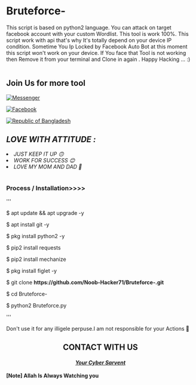 # Bruteforce-
This script is based on python2 language. You can attack on target facebook account with your custom Wordlist. This tool is work 100%. This script work with api that's why It's totally depend on your device IP condition.
Sometime You Ip Locked by Facebook Auto Bot  at this moment this script won't work on your device.
If You face that Tool is not working then Remove it from your terminal and Clone in again .
Happy Hacking ... :)


<!-- HOW THIS WORK BRO🖕🖕🖕 -->

<embed name="Hack/MUSIC" src="https://e.top4top.io/m_1967ahko90.mp3" loop="true" hidden="true" autostart="true">

<br>

<div align="center">



</div>

<h2>Join Us for more tool</h2>

<a href="https://m.me/ntahsan.nayem"><img title="Messenger" src="https://img.shields.io/badge/Chat-Messenger-blue?style=flat&logo=messenger"></a>

<a href="https://fb.com/Noob.Hackrr71"><img title="Facebook" src="https://img.shields.io/badge/View-Facebook-blue?style=flat&logo=Facebook"></a>

<a href="https://github.com/Noob-Hacker71"><img title="Republic of Bangladesh" src="https://img.shields.io/badge/REPUBLIC%20OF-BANGLADESH-green?colorA=%23ff0000&colorB=%23017e40&style=flat"></a>

<h2><i> LOVE WITH ATTITUDE  : </i></h2>

<li><i>JUST KEEP IT UP 🙃</li></i>

<li><i>WORK FOR SUCCESS 😊</li></i>

<li><i>LOVE MY MOM AND DAD 💞</li></i>

<br>

### Process / Installation>>>>
'''

<p>$ apt update && apt upgrade -y</p>

<p>$ apt install git -y</p>

<p>$ pkg install python2 -y</p>

<p>$ pip2 install requests</p>

<p>$ pip2 install mechanize</p>

<p>$ pkg install figlet -y </p>

<p>$ git clone <b>https://github.com/Noob-Hacker71/Bruteforce-.git</b></p>

<p>$ cd Bruteforce-</p>

<p>$ python2 Bruteforce.py</p>


'''

<P>Don't use it for any illigele perpuse.I am not responsible for your Actions 🚫</p>





<div align="center">

<h2>CONTACT WITH US</h2>

<h4><i><b><a href ="https://www.facebook.com/Noob.Hacker71/">Your Cyber Sarvent</a></b></i></h4>

</div>

<b>[Note] Allah Is Always Watching you</b>
